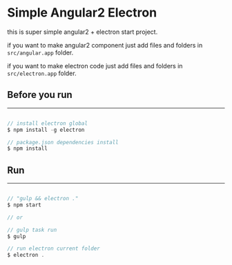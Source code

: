 # Simple Angular2 Electron

this is super simple angular2 + electron start project.

if you want to make angular2 component just add files and folders in `src/angular.app` folder.

if you want to make electron code just add files and folders in `src/electron.app` folder.

## Before you run 
--- 
```javascript

// install electron global
$ npm install -g electron

// package.json dependencies install
$ npm install

```

## Run
---

```javascript

// "gulp && electron ."
$ npm start

// or

// gulp task run 
$ gulp 

// run electron current folder
$ electron .

```
